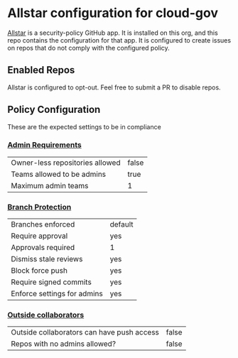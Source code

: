 # Allstar configuration for cloud-gov

[Allstar](https://github.com/cloud-gov/allstar) is a security-policy GitHub app. It is
installed on this org, and this repo contains the configuration for that app. It
is configured to create issues on repos that do not comply with the configured
policy.

## Enabled Repos

Allstar is configured to opt-out. Feel free to submit a PR to disable repos.

## Policy Configuration

These are the expected settings to be in compliance

### [Admin Requirements](admin.yaml)

|   |   |
| - | - |
| Owner-less repositories allowed | false |
| Teams allowed to be admins | true |
| Maximum admin teams | 1 |

### [Branch Protection](branch_protection.yaml)

| | |
| - | - |
| Branches enforced | default |
| Require approval | yes |
| Approvals required | 1 |
| Dismiss stale reviews | yes |
| Block force push | yes |
| Require signed commits | yes |
| Enforce settings for admins | yes |

### [Outside collaborators](outside.yaml)

| | |
| - | - |
| Outside collaborators can have push access | false |
| Repos with no admins allowed? | false |

